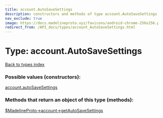 ```yaml
---
title: account.AutoSaveSettings
description: constructors and methods of type account.AutoSaveSettings
nav_exclude: true
image: https://docs.madelineproto.xyz/favicons/android-chrome-256x256.png
redirect_from: /API_docs/types/account_AutoSaveSettings.html
---
```

# Type: account.AutoSaveSettings
[Back to types index](index.html)



### Possible values (constructors):

[account.autoSaveSettings](/API_docs/constructors/account.autoSaveSettings.html)  



### Methods that return an object of this type (methods):

[$MadelineProto->account->getAutoSaveSettings](/API_docs/methods/account.getAutoSaveSettings.html)  



